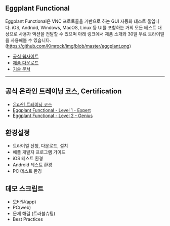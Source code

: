## Eggplant Functional
Eggplant Functional은 VNC 프로토콜을 기반으로 하는 GUI 자동화 테스트 툴입니다.
iOS, Android, Windows, MacOS, Linux 등 UI를 포함하는 거의 모든 테스트 대상으로 사용자 액션을 전달할 수 있으며 아래 링크에서 제품 소개와 30일 무료 트라이얼을 사용해볼 수 있습니다.
(https://github.com/Kimrock/img/blob/master/eggplant.png)
* [공식 웹사이트](https://eggplant.io/)
* [제품 다운로드](https://eggplant.io/downloads)
* [기술 문서](http://docs.testplant.com/eggplant-documentation-home.htm)
------

## 공식 온라인 트레이닝 코스, Certification
* [온라인 트레이닝 코스](https://eggplant.io/training-and-certifications)
* [Eggplant Functional - Level 1 - Expert](https://eggplant.io/eggplant-functional-level-1)
* [Eggplant Functional - Level 2 - Genius](https://eggplant.io/eggplant-functional-level-2-genius)

## 환경설정
* 트라이얼 신청, 다운로드, 설치
* 애플 개발자 프로그램 가이드
* iOS 테스트 환경
* Android 테스트 환경
* PC 테스트 환경

## 데모 스크립트
* 모바일(app)
* PC(web)
* 문제 해결 (트러블슈팅)
* Best Practices
